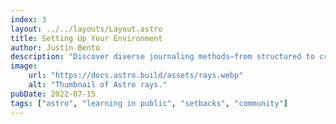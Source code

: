 ```yaml
---
index: 3
layout: ../../layouts/Layout.astro
title: Setting Up Your Environment
author: Justin Bento
description: "Discover diverse journaling methods—from structured to creative—for enhancing self-awareness and productivity in your daily life."
image:
    url: "https://docs.astro.build/assets/rays.webp"
    alt: "Thumbnail of Astro rays."
pubDate: 2022-07-15
tags: ["astro", "learning in public", "setbacks", "community"]
---
```

